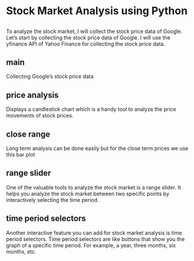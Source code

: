 # Stock Market Analysis using Python

##
To analyze the stock market, I will collect the stock price data of Google. 
Let’s start by collecting the stock price data of Google. 
I will use the yfinance API of Yahoo Finance for collecting the stock price data. 

## main
Collecting Google’s stock price data

## price analysis
Displays a candlestick chart which is a handy tool to analyze the price movements of stock prices.

## close range
Long term analysis can be done easily but for the close term prices we use this bar plot

## range slider
One of the valuable tools to analyze the stock market is a range slider. 
It helps you analyze the stock market between two specific points by interactively selecting the time period.

## time period selectors
Another interactive feature you can add for stock market analysis is time period selectors. 
Time period selectors are like buttons that show you the graph of a specific time period. For example, a year, three months, six months, etc. 
